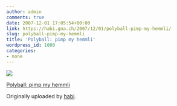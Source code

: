 ```yaml
---
author: admin
comments: true
date: 2007-12-01 17:05:54+00:00
link: https://habi.gna.ch/2007/12/01/polyball-pimp-my-hemmli/
slug: polyball-pimp-my-hemmli
title: 'Polyball: pimp my hemmli'
wordpress_id: 1080
categories:
- none
---
```



 [![](https://static.flickr.com/2018/2078528584_d098ca22f0_m.jpg)](https://www.flickr.com/photos/habi/2078528584/)
   

 
  [Polyball: pimp my hemmli](https://www.flickr.com/photos/habi/2078528584/)
    

  Originally uploaded by [habi](https://www.flickr.com/people/habi/).
 




  

